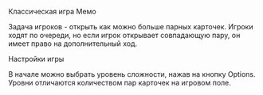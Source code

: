 Классическая игра Мемо

Задача игроков - открыть как можно больше парных карточек.
Игроки ходят по очереди, но если игрок открывает совпадающую пару, он имеет право на дополнительный ход.

Настройки игры

В начале можно выбрать уровень сложности, нажав на кнопку Options. Уровни отличаются количеством пар карточек на игровом поле.






